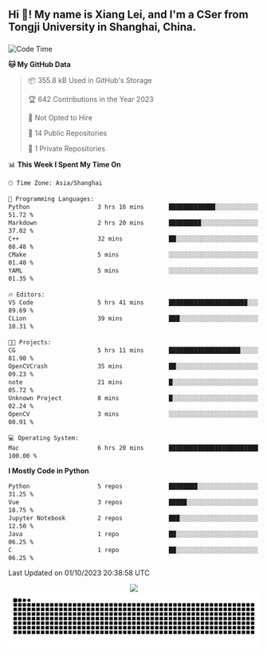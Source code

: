<h2 align="left">Hi 👋! My name is Xiang Lei, and I'm a CSer from Tongji University in Shanghai, China.</h2>

###

<!--START_SECTION:waka-->
![Code Time](http://img.shields.io/badge/Code%20Time-238%20hrs%2021%20mins-blue)

**🐱 My GitHub Data** 

> 📦 355.8 kB Used in GitHub's Storage 
 > 
> 🏆 642 Contributions in the Year 2023
 > 
> 🚫 Not Opted to Hire
 > 
> 📜 14 Public Repositories 
 > 
> 🔑 1 Private Repositories 
 > 
📊 **This Week I Spent My Time On** 

```text
🕑︎ Time Zone: Asia/Shanghai

💬 Programming Languages: 
Python                   3 hrs 16 mins       █████████████░░░░░░░░░░░░   51.72 % 
Markdown                 2 hrs 20 mins       █████████░░░░░░░░░░░░░░░░   37.02 % 
C++                      32 mins             ██░░░░░░░░░░░░░░░░░░░░░░░   08.48 % 
CMake                    5 mins              ░░░░░░░░░░░░░░░░░░░░░░░░░   01.40 % 
YAML                     5 mins              ░░░░░░░░░░░░░░░░░░░░░░░░░   01.35 % 

🔥 Editors: 
VS Code                  5 hrs 41 mins       ██████████████████████░░░   89.69 % 
CLion                    39 mins             ███░░░░░░░░░░░░░░░░░░░░░░   10.31 % 

🐱‍💻 Projects: 
CG                       5 hrs 11 mins       ████████████████████░░░░░   81.90 % 
OpenCVCrash              35 mins             ██░░░░░░░░░░░░░░░░░░░░░░░   09.23 % 
note                     21 mins             █░░░░░░░░░░░░░░░░░░░░░░░░   05.72 % 
Unknown Project          8 mins              █░░░░░░░░░░░░░░░░░░░░░░░░   02.24 % 
OpenCV                   3 mins              ░░░░░░░░░░░░░░░░░░░░░░░░░   00.91 % 

💻 Operating System: 
Mac                      6 hrs 20 mins       █████████████████████████   100.00 % 
```

**I Mostly Code in Python** 

```text
Python                   5 repos             ████████░░░░░░░░░░░░░░░░░   31.25 % 
Vue                      3 repos             █████░░░░░░░░░░░░░░░░░░░░   18.75 % 
Jupyter Notebook         2 repos             ███░░░░░░░░░░░░░░░░░░░░░░   12.50 % 
Java                     1 repo              ██░░░░░░░░░░░░░░░░░░░░░░░   06.25 % 
C                        1 repo              ██░░░░░░░░░░░░░░░░░░░░░░░   06.25 % 
```




 Last Updated on 01/10/2023 20:38:58 UTC
<!--END_SECTION:waka-->

<div align="center">
  <img src="https://github-readme-stats.vercel.app/api?username=Lei00764&show_icons=true&theme=radical" />
 </div>

 <div align="center">

<picture>
  <source media="(prefers-color-scheme: dark)" srcset="https://raw.githubusercontent.com/Lei00764/Lei00764/output/github-contribution-grid-snake-dark.svg">
  <source media="(prefers-color-scheme: light)" srcset="https://raw.githubusercontent.com/Lei00764/Lei00764/output/github-contribution-grid-snake.svg">
  <img alt="github contribution grid snake animation" src="https://raw.githubusercontent.com/Lei00764/Lei00764/output/github-contribution-grid-snake.svg">
</picture>

</div>




